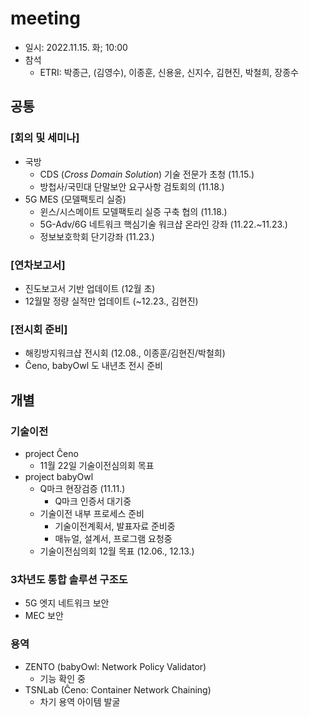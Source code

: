 # meeting
- 일시: 2022.11.15. 화; 10:00
- 참석
  - ETRI: 박종근, (김영수), 이종훈, 신용윤, 신지수, 김현진, 박철희, 장종수

## 공통
### [회의 및 세미나]
- 국방
  - CDS (_Cross Domain Solution_) 기술 전문가 초청 (11.15.)
  - 방첩사/국민대 단말보안 요구사항 검토회의 (11.18.)
- 5G MES (모델팩토리 실증)
  - 윈스/시스메이트 모델팩토리 실증 구축 협의 (11.18.)
  - 5G-Adv/6G 네트워크 핵심기술 워크샵 온라인 강좌 (11.22.~11.23.)
  - 정보보호학회 단기강좌 (11.23.)

### [연차보고서]
- 진도보고서 기반 업데이트 (12월 초)
- 12월말 정량 실적만 업데이트 (~12.23., 김현진)

### [전시회 준비]
- 해킹방지워크샵 전시회 (12.08., 이종훈/김현진/박철희)
- Ĉeno, babyOwl 도 내년초 전시 준비

## 개별
### 기술이전
- project Ĉeno
  - 11월 22일 기술이전심의회 목표
- project babyOwl
  - Q마크 현장검증 (11.11.)
    - Q마크 인증서 대기중
  - 기술이전 내부 프로세스 준비
    - 기술이전계획서, 발표자료 준비중
    - 매뉴얼, 설계서, 프로그램 요청중
  - 기술이전심의회 12월 목표 (12.06., 12.13.)

### 3차년도 통합 솔루션 구조도
- 5G 엣지 네트워크 보안
- MEC 보안

### 용역
- ZENTO (babyOwl: Network Policy Validator)
  - 기능 확인 중
- TSNLab (Ĉeno: Container Network Chaining)
  - 차기 용역 아이템 발굴

